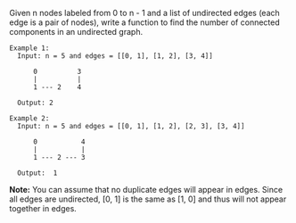 Given n nodes labeled from 0 to n - 1 and a list of undirected edges (each edge is a pair of nodes), write a function to find the number of connected components in an undirected graph.

```
Example 1:
  Input: n = 5 and edges = [[0, 1], [1, 2], [3, 4]]

      0          3
      |          |
      1 --- 2    4 

  Output: 2

Example 2:
  Input: n = 5 and edges = [[0, 1], [1, 2], [2, 3], [3, 4]]

      0           4
      |           |
      1 --- 2 --- 3

  Output:  1
```

**Note:**
  You can assume that no duplicate edges will appear in edges. Since all edges are undirected, [0, 1] is the same as [1, 0] and thus will not appear together in edges.